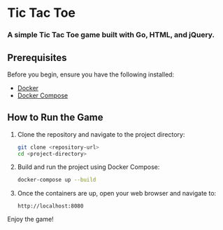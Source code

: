 # Tic Tac Toe

### A simple Tic Tac Toe game built with Go, HTML, and jQuery.

## Prerequisites
Before you begin, ensure you have the following installed:
- [Docker](https://www.docker.com/)
- [Docker Compose](https://docs.docker.com/compose/)

## How to Run the Game

1. Clone the repository and navigate to the project directory:
    ```bash
    git clone <repository-url>
    cd <project-directory>
    ```

2. Build and run the project using Docker Compose:
    ```bash
    docker-compose up --build
    ```

3. Once the containers are up, open your web browser and navigate to:
    ```
    http://localhost:8080
    ```

Enjoy the game!
